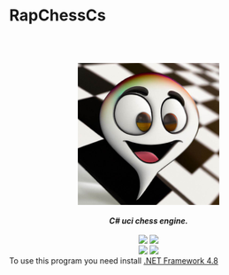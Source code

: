# RapChessCs

<div align="center" style="padding-top: 50px">
<img src="https://github.com/Thibor/RapChessCs/blob/master/Resources/RapChessCs.png" />
    <br>
    <br>
    <b><i>C# uci chess engine.</i></b>
    <br>
    <br>
    <img src="https://img.shields.io/github/downloads/Thibor/RapChessCs/total?color=critical&style=for-the-badge">
    <img src="https://img.shields.io/github/license/Thibor/RapChessCs?color=blue&style=for-the-badge">
    <br>
    <img src="https://img.shields.io/github/v/release/Thibor/RapChessCs?color=blue&label=Latest%20release&style=for-the-badge">
    <img src="https://img.shields.io/github/last-commit/Thibor/RapChessCs?color=critical&style=for-the-badge">
</div>
To use this program you need install  <a href="https://dotnet.microsoft.com/download/dotnet-framework/net48">.NET Framework 4.8</a>
